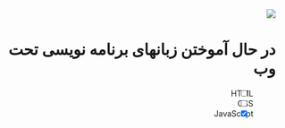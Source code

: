 <html lang="fa" dir="rtl"/>
<img src="https://github.com/Mahmoud-Sj/Mahmoud-Sj/assets/165766357/5d87d4bb-c06c-4c1b-9575-a36e30dcac59"/>
  
# در حال آموختن زبانهای برنامه نویسی تحت وب
- [ ] HTML
- [ ] CSS
- [x] JavaScript
